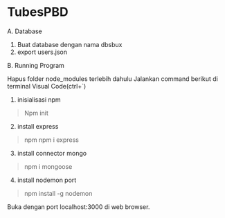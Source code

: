 # TubesPBD

A. Database

1. Buat database dengan nama dbsbux
2. export users.json  

B. Running Program

Hapus folder node_modules terlebih dahulu
Jalankan command berikut di terminal Visual Code(ctrl+`)
1. inisialisasi npm
> Npm init

2. install express 
> npm npm i express

3. install connector mongo
> npm i mongoose

4. install nodemon port
> npm install -g nodemon


Buka dengan port localhost:3000 di web browser.
